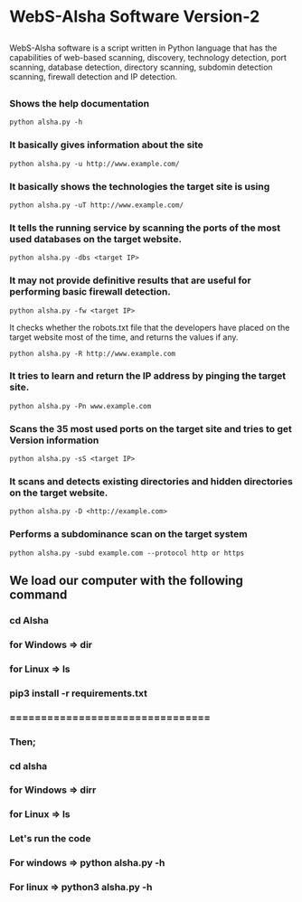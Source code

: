 # WebS-Alsha Software Version-2

##
WebS-Alsha software is a script written in Python language that has the capabilities of web-based scanning, discovery, technology detection, port scanning, database detection, directory scanning, subdomin detection scanning, firewall detection and IP detection.
##

### Shows the help documentation

`python alsha.py -h` 

### It basically gives information about the site 

`python alsha.py -u http://www.example.com/`  

### It basically shows the technologies the target site is using

`python alsha.py -uT http://www.example.com/` 

### It tells the running service by scanning the ports of the most used databases on the target website.

`python alsha.py -dbs <target IP> `  

###  It may not provide definitive results that are useful for performing basic firewall detection.

`python alsha.py -fw <target IP>` 

It checks whether the robots.txt file that the developers have placed on the target website most of the time, and returns the values ​​if any.

`python alsha.py -R http://www.example.com`  

### It tries to learn and return the IP address by pinging the target site.

`python alsha.py -Pn www.example.com`   

### Scans the 35 most used ports on the target site and tries to get Version information

`python alsha.py -sS <target IP>` 

### It scans and detects existing directories and hidden directories on the target website.

`python alsha.py -D <http://example.com>`

### Performs a subdominance scan on the target system

`python alsha.py -subd example.com --protocol http or https`
  
  
## We load our computer with the following command
 
  ### cd Alsha
  
  ### for Windows => dir
  ### for Linux => ls
 
 ### pip3 install -r requirements.txt
  
 ### ================================ 
 
  ### Then;
  
  ### cd alsha
  
  ### for Windows => dirr
  ### for Linux => ls
  
  ### Let's run the code
  
  ### For windows => python alsha.py -h
  
  ### For linux => python3 alsha.py -h
  
